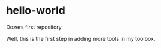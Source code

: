 # hello-world
Dozers first repository

Well, this is the first step in adding more tools in my toolbox.
